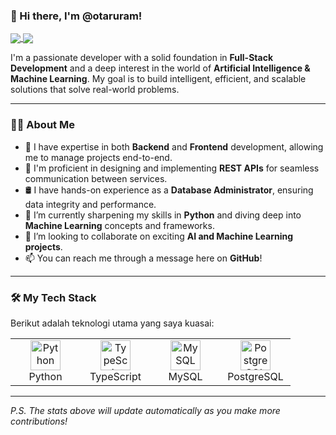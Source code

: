 ### 👋 Hi there, I'm @otaruram!

<a href="https://github.com/otaruram">
  <img align="center" src="https://github-readme-stats.vercel.app/api?username=otaruram&show_icons=true&theme=dracula&include_all_commits=true&count_private=true"/>
</a>
<a href="https://github.com/otaruram">
  <img align="center" src="https://github-readme-stats.vercel.app/api/top-langs/?username=otaruram&layout=compact&theme=dracula"/>
</a>

<br/>

I'm a passionate developer with a solid foundation in **Full-Stack Development** and a deep interest in the world of **Artificial Intelligence & Machine Learning**. My goal is to build intelligent, efficient, and scalable solutions that solve real-world problems.

---

### 👨‍💻 About Me

* 🔭 I have expertise in both **Backend** and **Frontend** development, allowing me to manage projects end-to-end.
* 🔧 I'm proficient in designing and implementing **REST APIs** for seamless communication between services.
* 🛢️ I have hands-on experience as a **Database Administrator**, ensuring data integrity and performance.
* 🌱 I’m currently sharpening my skills in **Python** and diving deep into **Machine Learning** concepts and frameworks.
* 💞️ I’m looking to collaborate on exciting **AI and Machine Learning projects**.
* 📫 You can reach me through a message here on **GitHub**!

---

### 🛠️ My Tech Stack

Berikut adalah teknologi utama yang saya kuasai:

<table>
  <tr>
    <td align="center" width="96">
      <a href="#-my-tech-stack">
        <img src="https://cdn.jsdelivr.net/gh/devicons/devicon/icons/python/python-original.svg" width="48" height="48" alt="Python" />
      </a>
      <br>Python
    </td>
    <td align="center" width="96">
      <a href="#-my-tech-stack">
        <img src="https://cdn.jsdelivr.net/gh/devicons/devicon/icons/typescript/typescript-original.svg" width="48" height="48" alt="TypeScript" />
      </a>
      <br>TypeScript
    </td>
    <td align="center" width="96">
      <a href="#-my-tech-stack">
        <img src="https://cdn.jsdelivr.net/gh/devicons/devicon/icons/mysql/mysql-original-wordmark.svg" width="48" height="48" alt="MySQL" />
      </a>
      <br>MySQL
    </td>
    <td align="center" width="96">
      <a href="#-my-tech-stack">
        <img src="https://cdn.jsdelivr.net/gh/devicons/devicon/icons/postgresql/postgresql-original.svg" width="48" height="48" alt="PostgreSQL" />
      </a>
      <br>PostgreSQL
    </td>
  </tr>
</table>

---

*P.S. The stats above will update automatically as you make more contributions!*
